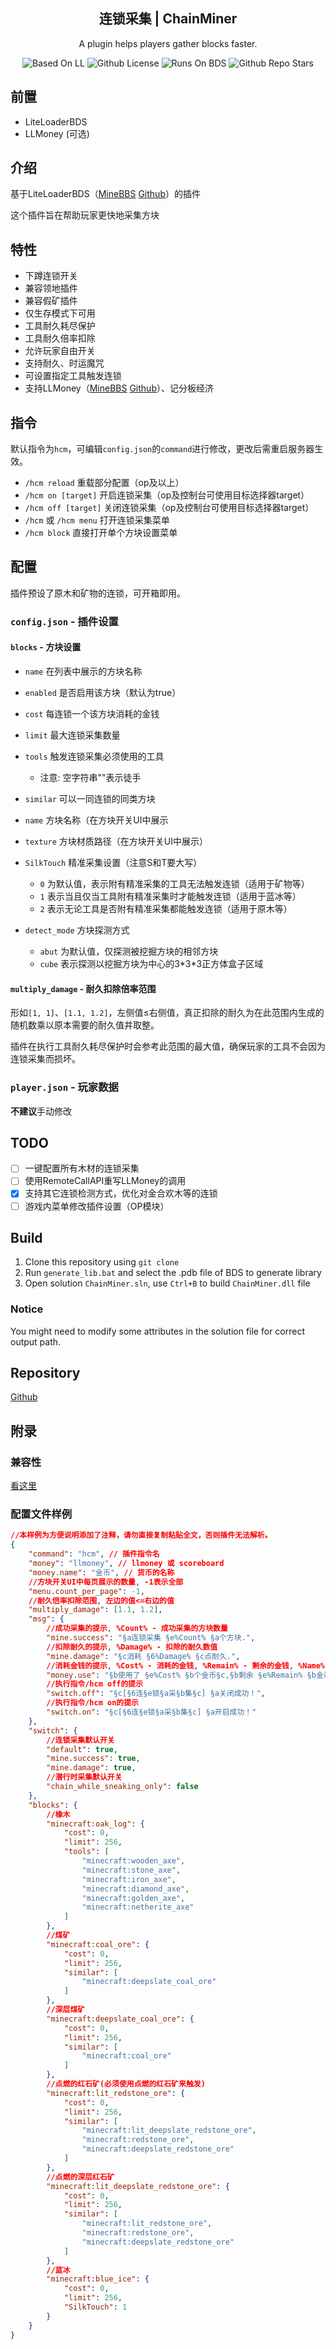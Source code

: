 <!--lint disable awesome-heading awesome-github awesome-toc double-link -->

<h2 align='center'>连锁采集 | ChainMiner</h2>

<p align='center'>
A plugin helps players gather blocks faster.

<!--lint ignore-->

<p align='center'>

<img src="https://img.shields.io/badge/LiteLoaderBDS-Plugin-teal?style=flat-square&color=26a69a" alt="Based On LL">
<img src="https://img.shields.io/github/license/HJH201314/openai-front?logo=dependabot&style=flat-square&color=8bc34a" alt="Github License">
<img src="https://img.shields.io/badge/Runs on-BDS-orange?logo=microsoftedge&style=flat-square&color=ffc107" alt="Runs On BDS">
<img src="https://img.shields.io/github/stars/HJH201314/ChainMiner?logo=github&style=flat-square&color=ff5722" alt="Github Repo Stars">

</p>

## 前置

- LiteLoaderBDS
- LLMoney (可选)

## 介绍

基于LiteLoaderBDS（[MineBBS](https://www.minebbs.com/liteloader/) [Github](https://github.com/LiteLDev/LiteLoaderBDS)）的插件

这个插件旨在帮助玩家更快地采集方块

## 特性

- 下蹲连锁开关
- 兼容领地插件
- 兼容假矿插件
- 仅生存模式下可用
- 工具耐久耗尽保护
- 工具耐久倍率扣除
- 允许玩家自由开关
- 支持耐久、时运魔咒
- 可设置指定工具触发连锁
- 支持LLMoney（[MineBBS](https://www.minebbs.com/resources/llmoney-ll.2385/) [Github](https://github.com/LiteLDev/LiteLoaderPlugins)）、记分板经济

## 指令

默认指令为`hcm`，可编辑`config.json`的`command`进行修改，更改后需重启服务器生效。

- `/hcm reload`
重载部分配置（op及以上）
- `/hcm on [target]`
开启连锁采集（op及控制台可使用目标选择器target）
- `/hcm off [target]`
关闭连锁采集（op及控制台可使用目标选择器target）
- `/hcm` 或 `/hcm menu`
打开连锁采集菜单
- `/hcm block`
直接打开单个方块设置菜单

## 配置

插件预设了原木和矿物的连锁，可开箱即用。

### `config.json` - 插件设置

#### `blocks` - 方块设置
- `name` 在列表中展示的方块名称
- `enabled` 是否启用该方块（默认为true）
- `cost` 每连锁一个该方块消耗的金钱
- `limit` 最大连锁采集数量
- `tools` 触发连锁采集必须使用的工具
  - 注意: 空字符串""表示徒手

- `similar` 可以一同连锁的同类方块
- `name` 方块名称（在方块开关UI中展示
- `texture` 方块材质路径（在方块开关UI中展示）
- `SilkTouch` 精准采集设置（注意S和T要大写）
  - `0` 为默认值，表示附有精准采集的工具无法触发连锁（适用于矿物等）
  - `1` 表示当且仅当工具附有精准采集时才能触发连锁（适用于蓝冰等）
  - `2` 表示无论工具是否附有精准采集都能触发连锁（适用于原木等）
- `detect_mode` 方块探测方式
  - `abut` 为默认值，仅探测被挖掘方块的相邻方块
  - `cube` 表示探测以挖掘方块为中心的3\*3\*3正方体盒子区域

#### `multiply_damage` - 耐久扣除倍率范围
形如`[1, 1]`、`[1.1, 1.2]`，左侧值≤右侧值，真正扣除的耐久为在此范围内生成的随机数乘以原本需要的耐久值并取整。

插件在执行工具耐久耗尽保护时会参考此范围的最大值，确保玩家的工具不会因为连锁采集而损坏。

### `player.json` - 玩家数据

**不建议**手动修改

## TODO
- [ ] 一键配置所有木材的连锁采集
- [ ] 使用RemoteCallAPI重写LLMoney的调用
- [x] 支持其它连锁检测方式，优化对金合欢木等的连锁
- [ ] 游戏内菜单修改插件设置（OP模块）

## Build
1. Clone this repository using `git clone`
2. Run `generate_lib.bat` and select the .pdb file of BDS to generate library
3. Open solution `ChainMiner.sln`, use `Ctrl+B` to build `ChainMiner.dll` file

### Notice
You might need to modify some attributes in the solution file for correct output path.

## Repository

[Github](https://github.com/HJH201314/ChainMiner)

## 附录

### 兼容性

[看这里](./docs/zh-CN/compatibility.md)

### 配置文件样例

```json
//本样例为方便说明添加了注释，请勿直接复制粘贴全文，否则插件无法解析。
{
    "command": "hcm", // 插件指令名
    "money": "llmoney", // llmoney 或 scoreboard
    "money.name": "金币", // 货币的名称
    //方块开关UI中每页展示的数量, -1表示全部
    "menu.count_per_page": -1,
    //耐久倍率扣除范围, 左边的值<=右边的值
    "multiply_damage": [1.1, 1.2],
    "msg": {
        //成功采集的提示, %Count% - 成功采集的方块数量
        "mine.success": "§a连锁采集 §e%Count% §a个方块.",
        //扣除耐久的提示, %Damage% - 扣除的耐久数值
        "mine.damage": "§c消耗 §6%Damage% §c点耐久.",
        //消耗金钱的提示, %Cost% - 消耗的金钱, %Remain% - 剩余的金钱, %Name% - 金钱名称
        "money.use": "§b使用了 §e%Cost% §b个金币§c,§b剩余 §e%Remain% §b金币.",
        //执行指令/hcm off的提示
        "switch.off": "§c[§6连§e锁§a采§b集§c] §a关闭成功！",
        //执行指令/hcm on的提示
        "switch.on": "§c[§6连§e锁§a采§b集§c] §a开启成功！"
    },
    "switch": {
        //连锁采集默认开关
        "default": true,
        "mine.success": true,
        "mine.damage": true,
        //潜行时采集默认开关
        "chain_while_sneaking_only": false
    },
    "blocks": {
        //橡木
        "minecraft:oak_log": {
            "cost": 0,
            "limit": 256,
            "tools": [
                "minecraft:wooden_axe",
                "minecraft:stone_axe",
                "minecraft:iron_axe",
                "minecraft:diamond_axe",
                "minecraft:golden_axe",
                "minecraft:netherite_axe"
            ]
        },
        //煤矿
        "minecraft:coal_ore": {
            "cost": 0,
            "limit": 256,
            "similar": [
                "minecraft:deepslate_coal_ore"
            ]
        },
        //深层煤矿
        "minecraft:deepslate_coal_ore": {
            "cost": 0,
            "limit": 256,
            "similar": [
                "minecraft:coal_ore"
            ]
        },
        //点燃的红石矿(必须使用点燃的红石矿来触发)
        "minecraft:lit_redstone_ore": {
            "cost": 0,
            "limit": 256,
            "similar": [
                "minecraft:lit_deepslate_redstone_ore",
                "minecraft:redstone_ore",
                "minecraft:deepslate_redstone_ore"
            ]
        },
        //点燃的深层红石矿
        "minecraft:lit_deepslate_redstone_ore": {
            "cost": 0,
            "limit": 256,
            "similar": [
                "minecraft:lit_redstone_ore",
                "minecraft:redstone_ore",
                "minecraft:deepslate_redstone_ore"
            ]
        },
        //蓝冰
        "minecraft:blue_ice": {
            "cost": 0,
            "limit": 256,
            "SilkTouch": 1
        }
    }
}
```
